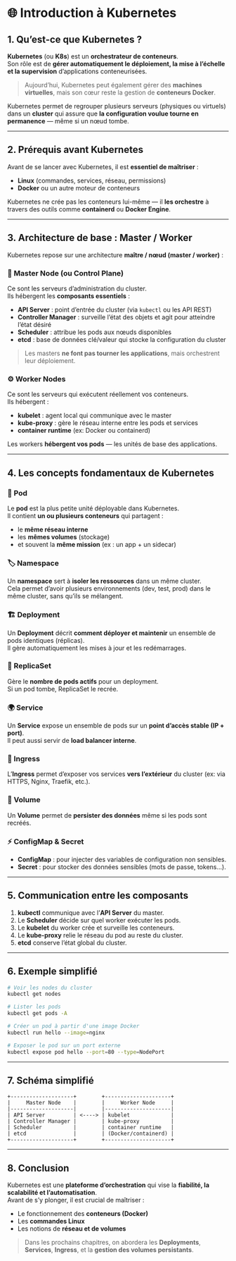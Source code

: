 # 🌐 Introduction à Kubernetes

## 1. Qu’est-ce que Kubernetes ?

**Kubernetes** (ou **K8s**) est un **orchestrateur de conteneurs**.  
Son rôle est de **gérer automatiquement le déploiement, la mise à l’échelle et la supervision** d’applications conteneurisées.

> Aujourd’hui, Kubernetes peut également gérer des **machines virtuelles**, mais son cœur reste la gestion de **conteneurs Docker**.

Kubernetes permet de regrouper plusieurs serveurs (physiques ou virtuels) dans un **cluster** qui assure que **la configuration voulue tourne en permanence** — même si un nœud tombe.

---

## 2. Prérequis avant Kubernetes

Avant de se lancer avec Kubernetes, il est **essentiel de maîtriser** :
- **Linux** (commandes, services, réseau, permissions)
- **Docker** ou un autre moteur de conteneurs

Kubernetes ne crée pas les conteneurs lui-même — il **les orchestre** à travers des outils comme **containerd** ou **Docker Engine**.

---

## 3. Architecture de base : Master / Worker

Kubernetes repose sur une architecture **maître / nœud (master / worker)** :

### 🧠 Master Node (ou Control Plane)
Ce sont les serveurs d’administration du cluster.  
Ils hébergent les **composants essentiels** :
- **API Server** : point d’entrée du cluster (via `kubectl` ou les API REST)
- **Controller Manager** : surveille l’état des objets et agit pour atteindre l’état désiré
- **Scheduler** : attribue les pods aux nœuds disponibles
- **etcd** : base de données clé/valeur qui stocke la configuration du cluster

> Les masters **ne font pas tourner les applications**, mais orchestrent leur déploiement.

### ⚙️ Worker Nodes
Ce sont les serveurs qui exécutent réellement vos conteneurs.  
Ils hébergent :
- **kubelet** : agent local qui communique avec le master
- **kube-proxy** : gère le réseau interne entre les pods et services
- **container runtime** (ex: Docker ou containerd)

Les workers **hébergent vos pods** — les unités de base des applications.

---

## 4. Les concepts fondamentaux de Kubernetes

### 🧩 Pod
Le **pod** est la plus petite unité déployable dans Kubernetes.  
Il contient **un ou plusieurs conteneurs** qui partagent :
- le **même réseau interne**
- les **mêmes volumes** (stockage)
- et souvent la **même mission** (ex : un app + un sidecar)

### 🏷️ Namespace
Un **namespace** sert à **isoler les ressources** dans un même cluster.  
Cela permet d’avoir plusieurs environnements (dev, test, prod) dans le même cluster, sans qu’ils se mélangent.

### 🏗️ Deployment
Un **Deployment** décrit **comment déployer et maintenir** un ensemble de pods identiques (réplicas).  
Il gère automatiquement les mises à jour et les redémarrages.

### 🔁 ReplicaSet
Gère le **nombre de pods actifs** pour un deployment.  
Si un pod tombe, ReplicaSet le recrée.

### 🌍 Service
Un **Service** expose un ensemble de pods sur un **point d’accès stable (IP + port)**.  
Il peut aussi servir de **load balancer interne**.

### 🧭 Ingress
L’**Ingress** permet d’exposer vos services **vers l’extérieur** du cluster (ex: via HTTPS, Nginx, Traefik, etc.).

### 💾 Volume
Un **Volume** permet de **persister des données** même si les pods sont recréés.

### ⚡ ConfigMap & Secret
- **ConfigMap** : pour injecter des variables de configuration non sensibles.
- **Secret** : pour stocker des données sensibles (mots de passe, tokens...).

---

## 5. Communication entre les composants

1. **kubectl** communique avec l’**API Server** du master.
2. Le **Scheduler** décide sur quel worker exécuter les pods.
3. Le **kubelet** du worker crée et surveille les conteneurs.
4. Le **kube-proxy** relie le réseau du pod au reste du cluster.
5. **etcd** conserve l’état global du cluster.

---

## 6. Exemple simplifié

```bash
# Voir les nodes du cluster
kubectl get nodes

# Lister les pods
kubectl get pods -A

# Créer un pod à partir d'une image Docker
kubectl run hello --image=nginx

# Exposer le pod sur un port externe
kubectl expose pod hello --port=80 --type=NodePort
```

---

## 7. Schéma simplifié

```
+--------------------+        +---------------------+
|     Master Node    |        |     Worker Node     |
|--------------------|        |---------------------|
| API Server         | <----> | kubelet             |
| Controller Manager |        | kube-proxy          |
| Scheduler          |        | container runtime   |
| etcd               |        | (Docker/containerd) |
+--------------------+        +---------------------+
```

---

## 8. Conclusion

Kubernetes est une **plateforme d’orchestration** qui vise la **fiabilité, la scalabilité et l’automatisation**.  
Avant de s’y plonger, il est crucial de maîtriser :
- Le fonctionnement des **conteneurs (Docker)**
- Les **commandes Linux**
- Les notions de **réseau et de volumes**

> Dans les prochains chapitres, on abordera les **Deployments**, **Services**, **Ingress**, et la **gestion des volumes persistants**.
